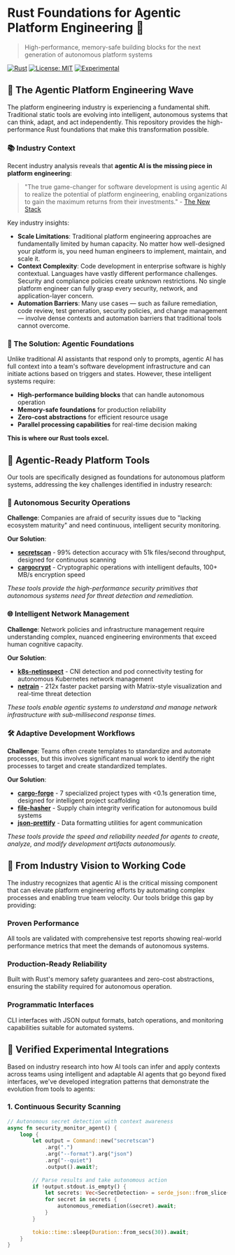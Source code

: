 # Rust Foundations for Agentic Platform Engineering 🦀

> High-performance, memory-safe building blocks for the next generation of autonomous platform systems

[![Rust](https://img.shields.io/badge/rust-1.70+-orange.svg)](https://www.rust-lang.org/)
[![License: MIT](https://img.shields.io/badge/License-MIT-yellow.svg)](https://opensource.org/licenses/MIT)
[![Experimental](https://img.shields.io/badge/Status-Experimental-yellow.svg)](#status)

## 🌊 The Agentic Platform Engineering Wave

The platform engineering industry is experiencing a fundamental shift. Traditional static tools are evolving into intelligent, autonomous systems that can think, adapt, and act independently. This repository provides the high-performance Rust foundations that make this transformation possible.

### 📚 Industry Context

Recent industry analysis reveals that **agentic AI is the missing piece in platform engineering**:

> "The true game-changer for software development is using agentic AI to realize the potential of platform engineering, enabling organizations to gain the maximum returns from their investments." - [The New Stack](https://thenewstack.io/agentic-ai-the-missing-piece-in-platform-engineering)

Key industry insights:

- **Scale Limitations**: Traditional platform engineering approaches are fundamentally limited by human capacity. No matter how well-designed your platform is, you need human engineers to implement, maintain, and scale it.
- **Context Complexity**: Code development in enterprise software is highly contextual. Languages have vastly different performance challenges. Security and compliance policies create unknown restrictions. No single platform engineer can fully grasp every security, network, and application-layer concern.
- **Automation Barriers**: Many use cases — such as failure remediation, code review, test generation, security policies, and change management — involve dense contexts and automation barriers that traditional tools cannot overcome.

### 🎯 The Solution: Agentic Foundations

Unlike traditional AI assistants that respond only to prompts, agentic AI has full context into a team's software development infrastructure and can initiate actions based on triggers and states. However, these intelligent systems require:

- **High-performance building blocks** that can handle autonomous operation
- **Memory-safe foundations** for production reliability  
- **Zero-cost abstractions** for efficient resource usage
- **Parallel processing capabilities** for real-time decision making

**This is where our Rust tools excel.**

## 🧰 Agentic-Ready Platform Tools

Our tools are specifically designed as foundations for autonomous platform systems, addressing the key challenges identified in industry research:

### 🔐 Autonomous Security Operations

**Challenge**: Companies are afraid of security issues due to "lacking ecosystem maturity" and need continuous, intelligent security monitoring.

**Our Solution**: 
- **[secretscan](https://github.com/marcuspat/secret-scan)** - 99% detection accuracy with 51k files/second throughput, designed for continuous scanning
- **[cargocrypt](https://github.com/marcuspat/cargocrypt)** - Cryptographic operations with intelligent defaults, 100+ MB/s encryption speed

*These tools provide the high-performance security primitives that autonomous systems need for threat detection and remediation.*

### 🌐 Intelligent Network Management  

**Challenge**: Network policies and infrastructure management require understanding complex, nuanced engineering environments that exceed human cognitive capacity.

**Our Solution**:
- **[k8s-netinspect](https://github.com/marcuspat/k8s-netinspect)** - CNI detection and pod connectivity testing for autonomous Kubernetes network management
- **[netrain](https://github.com/marcuspat/netrain)** - 212x faster packet parsing with Matrix-style visualization and real-time threat detection

*These tools enable agentic systems to understand and manage network infrastructure with sub-millisecond response times.*

### 🛠️ Adaptive Development Workflows

**Challenge**: Teams often create templates to standardize and automate processes, but this involves significant manual work to identify the right processes to target and create standardized templates.

**Our Solution**:
- **[cargo-forge](https://github.com/marcuspat/cargo-forge)** - 7 specialized project types with <0.1s generation time, designed for intelligent project scaffolding
- **[file-hasher](https://github.com/marcuspat/file-hasher)** - Supply chain integrity verification for autonomous build systems
- **[json-prettify](https://github.com/marcuspat/json-prettify)** - Data formatting utilities for agent communication

*These tools provide the speed and reliability needed for agents to create, analyze, and modify development artifacts autonomously.*

## 🚀 From Industry Vision to Working Code

The industry recognizes that agentic AI is the critical missing component that can elevate platform engineering efforts by automating complex processes and enabling true team velocity. Our tools bridge this gap by providing:

### **Proven Performance** 
All tools are validated with comprehensive test reports showing real-world performance metrics that meet the demands of autonomous systems.

### **Production-Ready Reliability**
Built with Rust's memory safety guarantees and zero-cost abstractions, ensuring the stability required for autonomous operation.

### **Programmatic Interfaces**  
CLI interfaces with JSON output formats, batch operations, and monitoring capabilities suitable for automated systems.

## 🔬 Verified Experimental Integrations

Based on industry research into how AI tools can infer and apply contexts across teams using intelligent and adaptable AI agents that go beyond fixed interfaces, we've developed integration patterns that demonstrate the evolution from tools to agents:

### 1. Continuous Security Scanning
```rust
// Autonomous secret detection with context awareness
async fn security_monitor_agent() {
    loop {
        let output = Command::new("secretscan")
            .arg(".")
            .arg("--format").arg("json")
            .arg("--quiet")
            .output().await?;
            
        // Parse results and take autonomous action
        if !output.stdout.is_empty() {
            let secrets: Vec<SecretDetection> = serde_json::from_slice(&output.stdout)?;
            for secret in secrets {
                autonomous_remediation(&secret).await;
            }
        }
        
        tokio::time::sleep(Duration::from_secs(30)).await;
    }
}
